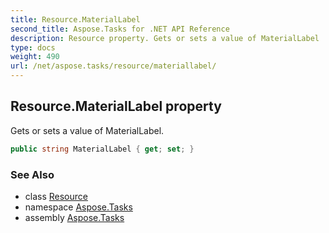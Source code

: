 ```yaml
---
title: Resource.MaterialLabel
second_title: Aspose.Tasks for .NET API Reference
description: Resource property. Gets or sets a value of MaterialLabel
type: docs
weight: 490
url: /net/aspose.tasks/resource/materiallabel/
---
```

## Resource.MaterialLabel property

Gets or sets a value of MaterialLabel.

```csharp
public string MaterialLabel { get; set; }
```

### See Also

* class [Resource](../)
* namespace [Aspose.Tasks](../../resource/)
* assembly [Aspose.Tasks](../../../)


